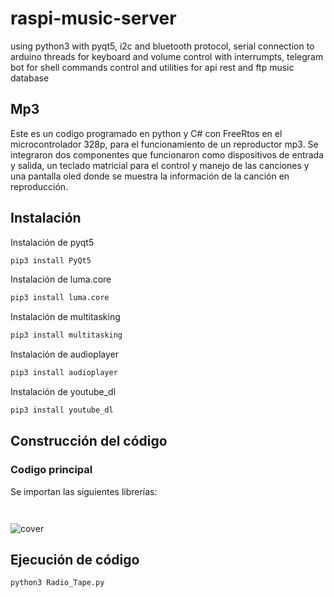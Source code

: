 # raspi-music-server
using python3 with pyqt5, i2c and bluetooth protocol, serial connection to arduino threads for keyboard and volume control with interrumpts, telegram bot for shell commands control and utilities for api rest and ftp music database

## Mp3
Este es un codigo programado en python y C# con FreeRtos en el microcontrolador 328p, para el funcionamiento de un reproductor mp3. Se integraron dos componentes que funcionaron como dispositivos de entrada y salida, un teclado matricial para el control y manejo de las canciones y una pantalla oled donde se muestra la información de la canción en reproducción. 

## Instalación 
Instalación de pyqt5
```sh
pip3 install PyQt5
```
Instalación de luma.core
```sh
pip3 install luma.core
```
Instalación de multitasking
```sh
pip3 install multitasking
```
Instalación de audioplayer
```sh
pip3 install audioplayer
```
Instalación de youtube_dl
```sh
pip3 install youtube_dl
```

## Construcción del código
### Codigo principal
Se importan las siguientes librerías:
```Py
```

```Py
```

![cover](https://user-images.githubusercontent.com/100945720/174121831-4f766de5-2467-468b-b305-b520c2eeb0a3.jpg)

## Ejecución de código
```sh
python3 Radio_Tape.py
```
